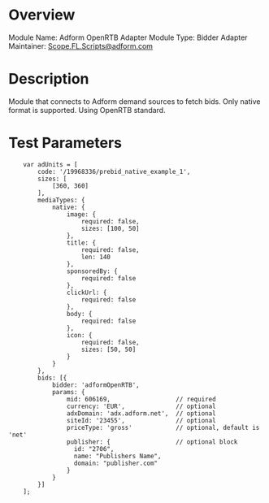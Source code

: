 # Overview

Module Name: Adform OpenRTB Adapter
Module Type: Bidder Adapter
Maintainer: Scope.FL.Scripts@adform.com

# Description

Module that connects to Adform demand sources to fetch bids.
Only native format is supported. Using OpenRTB standard.

# Test Parameters
```
    var adUnits = [
        code: '/19968336/prebid_native_example_1',
        sizes: [
            [360, 360]
        ],
        mediaTypes: {
            native: {
                image: {
                    required: false,
                    sizes: [100, 50]
                },
                title: {
                    required: false,
                    len: 140
                },
                sponsoredBy: {
                    required: false
                },
                clickUrl: {
                    required: false
                },
                body: {
                    required: false
                },
                icon: {
                    required: false,
                    sizes: [50, 50]
                }
            }
        },
        bids: [{
            bidder: 'adformOpenRTB',
            params: {
                mid: 606169,                  // required
                currency: 'EUR',              // optional
                adxDomain: 'adx.adform.net',  // optional
                siteId: '23455',              // optional
                priceType: 'gross'            // optional, default is 'net'
                publisher: {                  // optional block
                  id: "2706",
                  name: "Publishers Name",
                  domain: "publisher.com"
                }
            }
        }]
    ];
```
